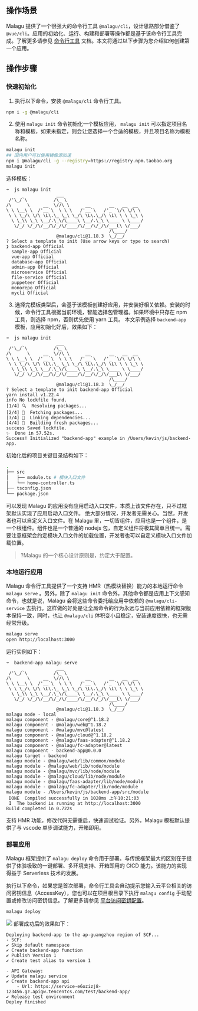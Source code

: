 ## 操作场景

Malagu 提供了一个很强大的命令行工具 `@malagu/cli`，设计思路部分借鉴了 `@vue/cli`。应用的初始化、运行、构建和部署等操作都是基于该命令行工具完成。了解更多请参见 [命令行工具](https://www.yuque.com/cellbang/malagu/xbfpir) 文档。本文将通过以下步骤为您介绍如何创建第一个应用。



## 操作步骤

### 快速初始化

1. 执行以下命令，安装 `@malagu/cli` 命令行工具。
```sh
npm i -g @malagu/cli
```
2. 使用 `malagu init` 命令初始化一个模板应用， `malagu init` 可以指定项目名称和模板，如果未指定，则会让您选择一个合适的模板，并且项目名称为模板名称。
```sh
malagu init
## 国内用户可以使用镜像源加速
npm i @malagu/cli -g --registry=https://registry.npm.taobao.org
malagu init
```
选择模板：
```
➜  js malagu init
                   ___
 /'\_/`\          /\_ \
/\      \     __  \//\ \      __       __   __  __
\ \ \__\ \  /'__`\  \ \ \   /'__`\   /'_ `\/\ \/\ \
 \ \ \_/\ \/\ \L\.\_ \_\ \_/\ \L\.\_/\ \L\ \ \ \_\ \
  \ \_\\ \_\ \__/.\_\/\____\ \__/.\_\ \____ \ \____/
   \/_/ \/_/\/__/\/_/\/____/\/__/\/_/\/___L\ \/___/
                                       /\____/
                   @malagu/cli@1.18.3  \_/__/
? Select a template to init (Use arrow keys or type to search)
❯ backend-app Official
  sample-app Official
  vue-app Official
  database-app Official
  admin-app Official
  microservice Official
  file-service Official
  puppeteer Official
  monorepo Official
  mycli Official
```
3. 选择完模板类型后，会基于该模板创建好应用，并安装好相关依赖。安装的时候，命令行工具根据当前环境，智能选择包管理器。如果环境中只存在 npm 工具，则选择 npm，否则优先使用 yarn 工具。
本文示例选择 `backend-app` 模板，应用初始化好后，效果如下：
```
➜  js malagu init
                   ___
 /'\_/`\          /\_ \
/\      \     __  \//\ \      __       __   __  __
\ \ \__\ \  /'__`\  \ \ \   /'__`\   /'_ `\/\ \/\ \
 \ \ \_/\ \/\ \L\.\_ \_\ \_/\ \L\.\_/\ \L\ \ \ \_\ \
  \ \_\\ \_\ \__/.\_\/\____\ \__/.\_\ \____ \ \____/
   \/_/ \/_/\/__/\/_/\/____/\/__/\/_/\/___L\ \/___/
                                       /\____/
                   @malagu/cli@1.18.3  \_/__/
? Select a template to init backend-app Official
yarn install v1.22.4
info No lockfile found.
[1/4] 🔍  Resolving packages...
[2/4] 🚚  Fetching packages...
[3/4] 🔗  Linking dependencies...
[4/4] 🔨  Building fresh packages...
success Saved lockfile.
✨  Done in 57.52s.
Success! Initialized "backend-app" example in /Users/kevin/js/backend-app.
```
初始化后的项目关键目录结构如下：
```sh
.
├── src
│   ├── module.ts # 模块入口文件
│   └── home-controller.ts
├── tsconfig.json
└── package.json
```
可以发现 Malagu 的应用没有应用启动入口文件，本质上该文件存在，只不过框架默认实现了应用启动入口文件。
绝大部分情况，开发者无需关心。当然，开发者也可以自定义入口文件。在 Malagu 里，一切皆组件，应用也是一个组件，是一个根组件。组件也是一个普通的 nodejs 包，自定义组件将极其简单且统一。需要注意框架会约定模块入口文件的加载位置，开发者也可以自定义模块入口文件加载位置。
>?Malagu 的一个核心设计原则是，约定大于配置。


### 本地运行应用

Malagu 命令行工具提供了一个支持 HMR（热模块替换）能力的本地运行命令 `malagu serve` 。另外，除了 `malagu init` 命令外，其他命令都是应用上下文感知命令，也就是说，Malagu 会将这些命令委托给应用中依赖的 `@malagu/cli-service` 去执行。这样做的好处是让全局命令的行为永远与当前应用依赖的框架版本保持一致，同时，也让 `@malagu/cli` 体积变小且稳定，安装速度很快，也无需经常升级。
```sh
malagu serve
open http://localhost:3000
```
运行实例如下：
```
➜  backend-app malagu serve
                   ___
 /'\_/`\          /\_ \
/\      \     __  \//\ \      __       __   __  __
\ \ \__\ \  /'__`\  \ \ \   /'__`\   /'_ `\/\ \/\ \
 \ \ \_/\ \/\ \L\.\_ \_\ \_/\ \L\.\_/\ \L\ \ \ \_\ \
  \ \_\\ \_\ \__/.\_\/\____\ \__/.\_\ \____ \ \____/
   \/_/ \/_/\/__/\/_/\/____/\/__/\/_/\/___L\ \/___/
                                       /\____/
                   @malagu/cli@1.18.3  \_/__/
malagu mode - local
malagu component - @malagu/core@^1.18.2
malagu component - @malagu/web@^1.18.2
malagu component - @malagu/mvc@latest
malagu component - @malagu/cloud@^1.18.2
malagu component - @malagu/faas-adapter@^1.18.2
malagu component - @malagu/fc-adapter@latest
malagu component - backend-app@0.0.0
malagu target - backend
malagu module - @malagu/web/lib/common/module
malagu module - @malagu/web/lib/node/module
malagu module - @malagu/mvc/lib/node/module
malagu module - @malagu/cloud/lib/node/module
malagu module - @malagu/faas-adapter/lib/node/module
malagu module - @malagu/fc-adapter/lib/node/module
malagu module - /Users/kevin/js/backend-app/src/module
 DONE  Compiled successfully in 1028ms 上午10:21:03
 I  The backend is running at http://localhost:3000
Build completed in 0.722s
```
支持 HMR 功能，修改代码无需重启，快速调试验证。另外，Malagu 模板默认提供了与 vscode 单步调试能力，开箱即用。

### 部署应用

Malagu 框架提供了 `malagu deploy` 命令用于部署。与传统框架最大的区别在于提供了体验极致的一键部署、多环境支持、开箱即用的 CICD 能力。该能力的实现得益于 Serverless 技术的发展。

执行以下命令，如果您是首次部署，命令行工具会自动提示您输入云平台相关的访问密钥信息（AccessKey），您也可以在项目根目录下执行 `malagu config` 手动配置或修改访问密钥信息。了解更多请参见 [平台访问密钥配置](https://www.yuque.com/cellbang/malagu/ktefxi)。
```sh
malagu deploy
```
![](https://main.qcloudimg.com/raw/6304e789ecad77458aebf176c8036424.png)
部署成功后的效果如下：
```
Deploying backend-app to the ap-guangzhou region of SCF...
- SCF:
✔ Skip default namespace
✔ Create backend-app function
✔ Publish Version 1
✔ Create test alias to version 1

- API Gateway:
✔ Update malagu service
✔ Create backend-app api
    - Url: https://service-e6ozizj8-123456.gz.apigw.tencentcs.com/test/backend-app/
✔ Release test environment
Deploy finished
```
